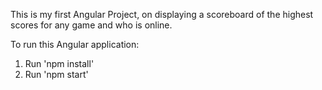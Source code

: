 This is my first Angular Project, on displaying a scoreboard of the highest scores for any game and who is online.

To run this Angular application:

1. Run 'npm install'
2. Run 'npm start'
